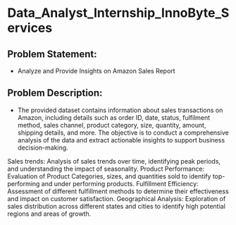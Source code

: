 # Data_Analyst_Internship_InnoByte_Services

## Problem Statement:
- Analyze and Provide Insights on Amazon Sales Report
## Problem Description:
- The provided dataset contains information about sales transactions on Amazon, including details such as order
ID, date, status, fulfilment method, sales channel, product category, size, quantity, amount, shipping details,
and more. The objective is to conduct a comprehensive analysis of the data and extract actionable insights to
support business decision-making.

Sales trends: Analysis of sales trends over time, identifying peak periods, and understanding the impact of seasonality.
Product Performance: Evaluation of Product Categories, sizes, and quantities sold to identify top-performing and under performing products.
Fulfillment Efficiency: Assessment of different fulfillment methods to determine their effectiveness and impact on customer satisfaction.
Geographical Analysis: Exploration of sales distribution across different states and cities to identify high potential regions and areas of growth.

